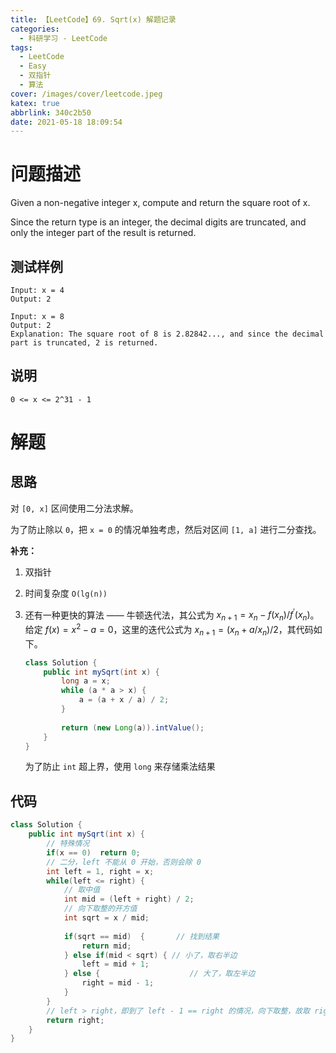 ```yaml
---
title: 【LeetCode】69. Sqrt(x) 解题记录
categories:
  - 科研学习 - LeetCode
tags:
  - LeetCode
  - Easy
  - 双指针
  - 算法
cover: /images/cover/leetcode.jpeg
katex: true
abbrlink: 340c2b50
date: 2021-05-18 18:09:54
---
```



# 问题描述

Given a non-negative integer x, compute and return the square root of x.

Since the return type is an integer, the decimal digits are truncated, and only the integer part of the result is returned.

## 测试样例

```
Input: x = 4
Output: 2
```

```
Input: x = 8
Output: 2
Explanation: The square root of 8 is 2.82842..., and since the decimal part is truncated, 2 is returned.
```

## 说明

```
0 <= x <= 2^31 - 1
```

# 解题

## 思路

对 `[0, x]` 区间使用二分法求解。

为了防止除以 `0`，把 `x = 0` 的情况单独考虑，然后对区间 `[1, a]` 进行二分查找。

**补充：**

1. 双指针
1. 时间复杂度 `O(lg(n))`
1. 还有一种更快的算法 —— 牛顿迭代法，其公式为 $x_{n+1} = x_n - f(x_n) / f^'(x_n)$。给定 $f(x) = x^2 - a = 0$，这里的迭代公式为 $x_{n+1} = (x_n + a/x_n)/2$，其代码如下。

    ```java
    class Solution {
        public int mySqrt(int x) {
            long a = x;
            while (a * a > x) {
                a = (a + x / a) / 2;
            }
            
            return (new Long(a)).intValue();
        }
    }
    ```
    为了防止 `int` 超上界，使用 `long` 来存储乘法结果

## 代码

```java
class Solution {
    public int mySqrt(int x) {
        // 特殊情况
        if(x == 0)  return 0;
        // 二分，left 不能从 0 开始，否则会除 0
        int left = 1, right = x;
        while(left <= right) {
            // 取中值
            int mid = (left + right) / 2;
            // 向下取整的开方值
            int sqrt = x / mid;
            
            if(sqrt == mid)  {       // 找到结果
                return mid;
            } else if(mid < sqrt) { // 小了，取右半边
                left = mid + 1;
            } else {                    // 大了，取左半边
                right = mid - 1;
            }
        }
        // left > right，即到了 left - 1 == right 的情况，向下取整，故取 right
        return right;
    }
}
```
